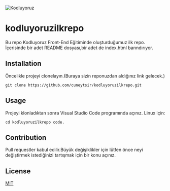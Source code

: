 ![Kodluyoruz](https://avatars.githubusercontent.com/u/30476529?s=200&v=4)

# kodluyoruzilkrepo
Bu repo Kodluyoruz Front-End Eğitiminde oluşturduğumuz ilk repo. İçerisinde bir adet README dosyası,bir adet de index.html barındırıyor.

## Installation
Öncelikle projeyi clonelayın.(Buraya sizin reponuzdan aldığınız link gelecek.)

```
git clone https://github.com/cuneytsir/kodluyoruzilkrepo.git

```



## Usage
Projeyi klonladıktan sonra Visual Studio Code programında açınız.
Linux için:

```
cd kodluyoruzilkrepo code.

```

## Contribution
Pull requestler kabul edilir.Büyük değişiklikler için lütfen önce neyi değiştirmek istediğinizi tartışmak için bir konu açınız.

## License
[MIT](https://github.com/cuneytsir/kodluyoruzilkrepo/blob/main/LICENSE)
